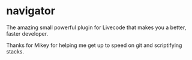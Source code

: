 # navigator
The amazing small powerful plugin for Livecode that makes you a better, faster developer.


Thanks for Mikey for helping me get up to speed on git and scriptifying stacks.